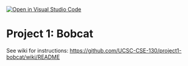 [![Open in Visual Studio Code](https://classroom.github.com/assets/open-in-vscode-718a45dd9cf7e7f842a935f5ebbe5719a5e09af4491e668f4dbf3b35d5cca122.svg)](https://classroom.github.com/online_ide?assignment_repo_id=10793009&assignment_repo_type=AssignmentRepo)
# Project 1: Bobcat

See wiki for instructions: https://github.com/UCSC-CSE-130/project1-bobcat/wiki/README

